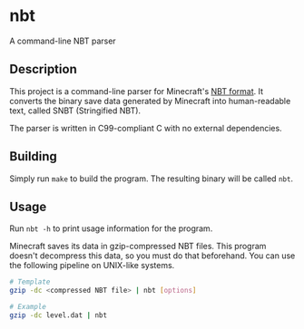 # nbt
A command-line NBT parser

## Description

This project is a command-line parser for Minecraft's [NBT
format](https://minecraft.fandom.com/wiki/NBT_format). It converts the binary
save data generated by Minecraft into human-readable text, called SNBT
(Stringified NBT).

The parser is written in C99-compliant C with no external dependencies.

## Building

Simply run `make` to build the program. The resulting binary will be called
`nbt`.

## Usage

Run `nbt -h` to print usage information for the program.

Minecraft saves its data in gzip-compressed NBT files. This program doesn't
decompress this data, so you must do that beforehand. You can use the following
pipeline on UNIX-like systems.

```sh
# Template
gzip -dc <compressed NBT file> | nbt [options]

# Example
gzip -dc level.dat | nbt
```
